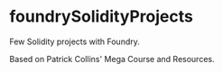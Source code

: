 # foundrySolidityProjects

Few Solidity projects with Foundry.

Based on Patrick Collins' Mega Course and Resources.
